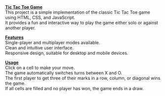 <u>**Tic Tac Toe Game**</u><br>
This project is a simple implementation of the classic Tic Tac Toe game using HTML, CSS, and JavaScript.<br>
It provides a fun and interactive way to play the game either solo or against another player.

<u>**Features**</u><br>
Single-player and multiplayer modes available.<br>
Clean and intuitive user interface.<br>
Responsive design, suitable for desktop and mobile devices.

<u>**Usage**</u><br>
Click on a cell to make your move.<br>
The game automatically switches turns between X and O.<br>
The first player to get three of their marks in a row, column, or diagonal wins the game.<br>
If all cells are filled and no player has won, the game ends in a draw.<br>

